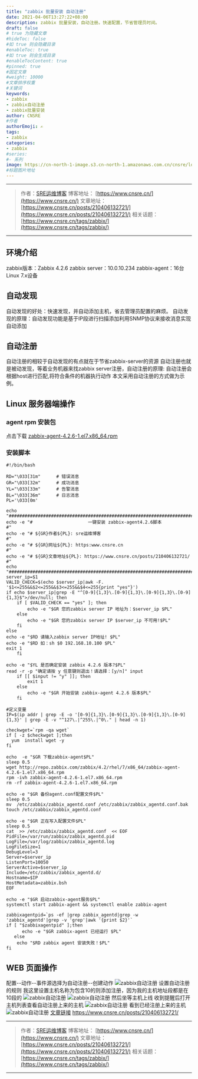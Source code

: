 ```yaml
---
title: "zabbix 批量安装 自动注册"
date: 2021-04-06T13:27:22+08:00
description: zabbix 批量安装，自动注册。快速配置，节省管理员时间。
draft: false
# true 为隐藏文章
#hideToc: false
#如 true 则会隐藏目录
#enableToc: true
#如 true 则会生成目录
#enableTocContent: true
#pinned: true  
#固定文章
#weight: 10000
#文章排序权重
#关键词
keywords:
- zabbix
- zabbix自动注册
- zabbix批量安装
author: CNSRE    
#作者
authorEmoji: ✍
tags:
- zabbix
categories:
- zabbix
#series:
#- 系列
image: https://cn-north-1-image.s3.cn-north-1.amazonaws.com.cn/cnsre/logo/zabbix.png
#标题图片地址
---
```


- - -
> 作者：[SRE运维博客](https://www.cnsre.cn/)
> 博客地址： [https://www.cnsre.cn/](https://www.cnsre.cn/) 
> 文章地址：[https://www.cnsre.cn/posts/210406132721/](https://www.cnsre.cn/posts/210406132721/)
> 相关话题：[https://www.cnsre.cn/tags/zabbix/](https://www.cnsre.cn/tags/zabbix/)
- - -
## 环境介绍
zabbix版本：Zabbix 4.2.6
zabbix server：10.0.10.234
zabbix-agent：16台 Linux 7.x设备

## 自动发现
自动发现的好处：快速发现，并自动添加主机，省去管理员配置的麻烦。
自动发现的原理：自动发现功能是基于IP段进行扫描添加利用SNMP协议来接收消息实现自动添加
## 自动注册
自动注册的相较于自动发现的有点就在于节省zabbix-server的资源
自动注册也就是被动发现，等着业务机器来找zabbix server注册，自动注册的原理: 自动注册会根据host进行匹配,将符合条件的机器执行动作
本文采用自动注册的方式做为示例。

## Linux 服务器端操作
### agent rpm 安装包
点击下载 [zabbix-agent-4.2.6-1.el7.x86_64.rpm](https://cn-north-1-image.s3.cn-north-1.amazonaws.com.cn/cnsre/cnsre/zabbix-agent-4.2.6-1.el7.x86_64.rpm)
### 安装脚本
```shell
#!/bin/bash

RD="\033[31m"      # 错误消息
GR="\033[32m"      # 成功消息
YL="\033[33m"      # 告警消息
BL="\033[36m"      # 日志消息
PL='\033[0m'

echo "#############################################################################"
echo -e "#                     一键安装 zabbix-agent4.2.6脚本                     #"
echo -e "# ${GR}作者${PL}: sre运维博客                                      #"
echo -e "# ${GR}网址${PL}: https:www.cnsre.cn                               #"
echo -e "# ${GR}文章地址${PL}: https://www.cnsre.cn/posts/210406132721/     #"
echo "#############################################################################"
server_ip=$1
VALID_CHECK=$(echo $server_ip|awk -F. '$1<=255&&$2<=255&&$3<=255&&$4<=255{print "yes"}')
if echo $server_ip|grep -E "^[0-9]{1,3}\.[0-9]{1,3}\.[0-9]{1,3}\.[0-9]{1,3}$">/dev/null; then
    if [ $VALID_CHECK == "yes" ]; then
        echo -e "$GR 您的zabbix server IP 地址为：$server_ip $PL"
    else
        echo -e "$GR 您的zabbix server IP $server_ip 不可用!$PL"
    fi
else
echo -e "$RD 请输入zabbix server IP地址! $PL"
echo -e "$RD 如：sh $0 192.168.10.100 $PL"
exit 1
    fi

echo -e "$YL 是否确定安装 zabbix 4.2.6 版本?$PL"
read -r -p "确定请按 y 任意键则退出！请选择：[y/n]" input
    if [[ $input != "y" ]]; then
        exit 1
    else 
        echo -e "$GR 开始安装 zabbix-agent 4.2.6 版本$PL"
    fi

#定义变量
IP=$(ip addr | grep -E -o '[0-9]{1,3}\.[0-9]{1,3}\.[0-9]{1,3}\.[0-9]{1,3}' | grep -E -v "^127\.|^255\.|^0\." | head -n 1)

checkwget=`rpm -qa wget`
if [ -z $checkwget ];then
  yum  install wget -y  
fi

echo  -e "$GR 下载zabbix-agent$PL"
sleep 0.5
wget http://repo.zabbix.com/zabbix/4.2/rhel/7/x86_64/zabbix-agent-4.2.6-1.el7.x86_64.rpm
rpm -ivh zabbix-agent-4.2.6-1.el7.x86_64.rpm
rm -rf zabbix-agent-4.2.6-1.el7.x86_64.rpm

echo -e "$GR 备份agent.conf配置文件$PL"
sleep 0.5
mv  /etc/zabbix/zabbix_agentd.conf /etc/zabbix/zabbix_agentd.conf.bak
touch /etc/zabbix/zabbix_agentd.conf

echo -e "$GR 正在写入配置文件$PL"
sleep 0.5
cat  >> /etc/zabbix/zabbix_agentd.conf  << EOF  
PidFile=/var/run/zabbix/zabbix_agentd.pid
LogFile=/var/log/zabbix/zabbix_agentd.log
LogFileSize=1
DebugLevel=3
Server=$server_ip
ListenPort=10050
ServerActive=$server_ip
Include=/etc/zabbix/zabbix_agentd.d/
Hostname=$IP
HostMetadata=zabbix.bsh
EOF

echo -e "$GR 启动zabbix-agent服务$PL"
systemctl start zabbix-agent && systemctl enable zabbix-agent 

zabbixagentpid=`ps -ef |grep zabbix_agentd|grep -w 'zabbix_agentd'|grep -v 'grep'|awk '{print $2}'`
if [ "$zabbixagentpid" ];then
      echo -e "$GR zabbix-agent 已经运行 $PL"
   else
    echo "$RD zabbix agent 安装失败！$PL"
fi
```
## WEB 页面操作
配置--动作--事件源选择为自动注册--创建动作
![zabbix自动注册](https://cn-north-1-image.s3.cn-north-1.amazonaws.com.cn/cnsre/cnsre/20210302143942.png)
设置自动注册的规则
我这里设置主机名称为包含10的则添加注册，因为我的主机地址段都是在10段的
![zabbix自动注册](https://cn-north-1-image.s3.cn-north-1.amazonaws.com.cn/cnsre/cnsre/20210302144116.png)
![zabbix自动注册](https://cn-north-1-image.s3.cn-north-1.amazonaws.com.cn/cnsre/cnsre/20210302144144.png)
然后坐等主机上线
收到提醒后打开主机列表查看自动注册上来的主机
![zabbix自动注册](https://cn-north-1-image.s3.cn-north-1.amazonaws.com.cn/cnsre/cnsre/20210302144205.png)
看到已经注册上来的主机
![zabbix自动注册](https://cn-north-1-image.s3.cn-north-1.amazonaws.com.cn/cnsre/cnsre/20210302144225.png)
[文章链接](https://www.cnsre.cn/posts/210406132721/)
https://www.cnsre.cn/posts/210406132721/

- - -
> 作者：[SRE运维博客](https://www.cnsre.cn/)
> 博客地址： [https://www.cnsre.cn/](https://www.cnsre.cn/) 
> 文章地址：[https://www.cnsre.cn/posts/210406132721/](https://www.cnsre.cn/posts/210406132721/)
> 相关话题：[https://www.cnsre.cn/tags/zabbix/](https://www.cnsre.cn/tags/zabbix/)
- - -